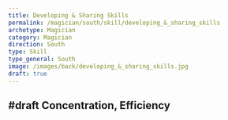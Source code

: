 ```yaml
---
title: Developing & Sharing Skills
permalink: /magician/south/skill/developing_&_sharing_skills
archetype: Magician
category: Magician
direction: South
type: Skill
type_general: South
image: /images/back/developing_&_sharing_skills.jpg
draft: true
---
```

#draft Concentration, Efficiency
---
